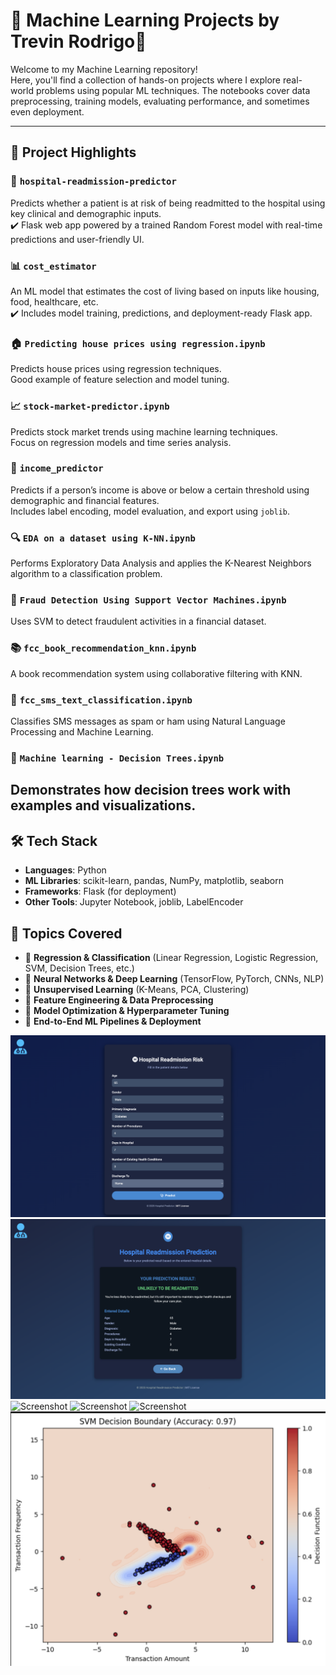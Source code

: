 # 🚀 Machine Learning Projects by Trevin Rodrigo🤖

Welcome to my Machine Learning repository!  
Here, you'll find a collection of hands-on projects where I explore real-world problems using popular ML techniques. The notebooks cover data preprocessing, training models, evaluating performance, and sometimes even deployment.

---

## 📁 Project Highlights

### 🏥 `hospital-readmission-predictor`  
Predicts whether a patient is at risk of being readmitted to the hospital using key clinical and demographic inputs.  
✔️ Flask web app powered by a trained Random Forest model with real-time predictions and user-friendly UI.


### 📊 `cost_estimator`
An ML model that estimates the cost of living based on inputs like housing, food, healthcare, etc.  
✔️ Includes model training, predictions, and deployment-ready Flask app.


### 🏠 `Predicting house prices using regression.ipynb`
Predicts house prices using regression techniques.  
Good example of feature selection and model tuning.

### 📈 `stock-market-predictor.ipynb`
Predicts stock market trends using machine learning techniques.  
Focus on regression models and time series analysis.

### 💼 `income_predictor`
Predicts if a person’s income is above or below a certain threshold using demographic and financial features.  
Includes label encoding, model evaluation, and export using `joblib`.

### 🔍 `EDA on a dataset using K-NN.ipynb`
Performs Exploratory Data Analysis and applies the K-Nearest Neighbors algorithm to a classification problem.

### 🔐 `Fraud Detection Using Support Vector Machines.ipynb`
Uses SVM to detect fraudulent activities in a financial dataset.

### 📚 `fcc_book_recommendation_knn.ipynb`
A book recommendation system using collaborative filtering with KNN.

### 📱 `fcc_sms_text_classification.ipynb`
Classifies SMS messages as spam or ham using Natural Language Processing and Machine Learning.

### 🌳 `Machine learning - Decision Trees.ipynb`
Demonstrates how decision trees work with examples and visualizations.
---

## 🛠 Tech Stack

- **Languages**: Python  
- **ML Libraries**: scikit-learn, pandas, NumPy, matplotlib, seaborn  
- **Frameworks**: Flask (for deployment)  
- **Other Tools**: Jupyter Notebook, joblib, LabelEncoder  

## 📌 Topics Covered  
- 🔹 **Regression & Classification** (Linear Regression, Logistic Regression, SVM, Decision Trees, etc.)  
- 🔹 **Neural Networks & Deep Learning** (TensorFlow, PyTorch, CNNs, NLP)  
- 🔹 **Unsupervised Learning** (K-Means, PCA, Clustering)  
- 🔹 **Feature Engineering & Data Preprocessing**  
- 🔹 **Model Optimization & Hyperparameter Tuning**  
- 🔹 **End-to-End ML Pipelines & Deployment**  


![Screenshot](screenshoth1.png)
![Screenshot](screenshoth2.png)
![Screenshot](screenshot.png)
![Screenshot](screenshot1.png)
![Screenshot](screenshot2.png)
![Decision Boundary](Decision%20boundary.png)

